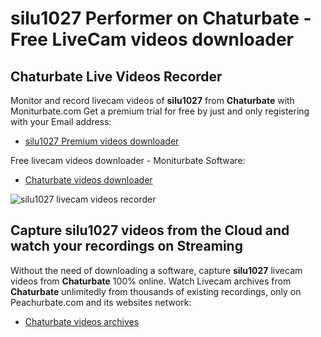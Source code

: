 # silu1027 Performer on Chaturbate - Free LiveCam videos downloader

## Chaturbate Live Videos Recorder

Monitor and record livecam videos of **silu1027** from **Chaturbate** with Moniturbate.com
Get a premium trial for free by just and only registering with your Email address:
* [silu1027 Premium videos downloader](https://moniturbate.com/request-demo-licence-key.html)

Free livecam videos downloader - Moniturbate Software:
* [Chaturbate videos downloader](https://moniturbate.com/moniturbate-download-software.html)

![silu1027 livecam videos recorder](https://peachurnet.com/templates/moniturbate-software.png)


## Capture silu1027 videos from the Cloud and watch your recordings on Streaming

Without the need of downloading a software, capture **silu1027** livecam videos from **Chaturbate** 100% online.
Watch Livecam archives from **Chaturbate** unlimitedly from thousands of existing recordings, only on Peachurbate.com and its websites network:
* [Chaturbate videos archives](https://peachurnet.com/)